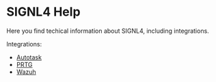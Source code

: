 
# SIGNL4 Help

Here you find techical information about SIGNL4, including integrations.

Integrations:
- [Autotask](/docs/integrations/autotask/autotask.html)
- [PRTG](/docs/integrations/prtg/prtg.html)
- [Wazuh](/docs/integrations/wazuh/wazuh.html)
